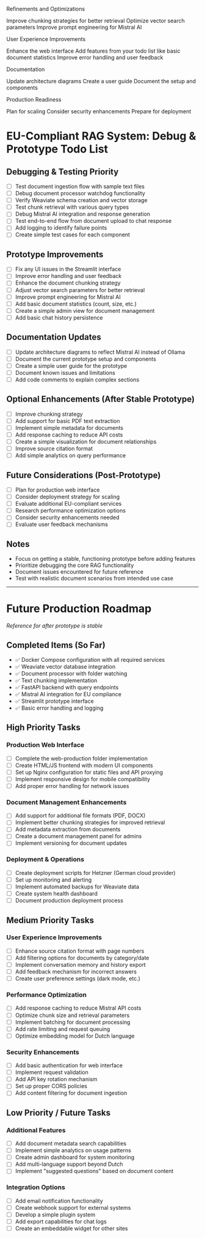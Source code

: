 

Refinements and Optimizations

Improve chunking strategies for better retrieval
Optimize vector search parameters
Improve prompt engineering for Mistral AI


User Experience Improvements

Enhance the web interface
Add features from your todo list like basic document statistics
Improve error handling and user feedback


Documentation

Update architecture diagrams
Create a user guide
Document the setup and components


Production Readiness

Plan for scaling
Consider security enhancements
Prepare for deployment

# EU-Compliant RAG System: Debug & Prototype Todo List

## Debugging & Testing Priority
- [ ] Test document ingestion flow with sample text files
- [ ] Debug document processor watchdog functionality
- [ ] Verify Weaviate schema creation and vector storage
- [ ] Test chunk retrieval with various query types
- [ ] Debug Mistral AI integration and response generation
- [ ] Test end-to-end flow from document upload to chat response
- [ ] Add logging to identify failure points
- [ ] Create simple test cases for each component

## Prototype Improvements
- [ ] Fix any UI issues in the Streamlit interface
- [ ] Improve error handling and user feedback
- [ ] Enhance the document chunking strategy
- [ ] Adjust vector search parameters for better retrieval
- [ ] Improve prompt engineering for Mistral AI
- [ ] Add basic document statistics (count, size, etc.)
- [ ] Create a simple admin view for document management
- [ ] Add basic chat history persistence

## Documentation Updates
- [ ] Update architecture diagrams to reflect Mistral AI instead of Ollama
- [ ] Document the current prototype setup and components
- [ ] Create a simple user guide for the prototype
- [ ] Document known issues and limitations
- [ ] Add code comments to explain complex sections

## Optional Enhancements (After Stable Prototype)
- [ ] Improve chunking strategy
- [ ] Add support for basic PDF text extraction
- [ ] Implement simple metadata for documents
- [ ] Add response caching to reduce API costs
- [ ] Create a simple visualization for document relationships
- [ ] Improve source citation format
- [ ] Add simple analytics on query performance

## Future Considerations (Post-Prototype)
- [ ] Plan for production web interface 
- [ ] Consider deployment strategy for scaling
- [ ] Evaluate additional EU-compliant services
- [ ] Research performance optimization options
- [ ] Consider security enhancements needed
- [ ] Evaluate user feedback mechanisms

## Notes
- Focus on getting a stable, functioning prototype before adding features
- Prioritize debugging the core RAG functionality
- Document issues encountered for future reference
- Test with realistic document scenarios from intended use case

---

# Future Production Roadmap
*Reference for after prototype is stable*

## Completed Items (So Far)
- ✅ Docker Compose configuration with all required services
- ✅ Weaviate vector database integration
- ✅ Document processor with folder watching
- ✅ Text chunking implementation
- ✅ FastAPI backend with query endpoints
- ✅ Mistral AI integration for EU compliance
- ✅ Streamlit prototype interface
- ✅ Basic error handling and logging

## High Priority Tasks

### Production Web Interface
- [ ] Complete the web-production folder implementation
- [ ] Create HTML/JS frontend with modern UI components
- [ ] Set up Nginx configuration for static files and API proxying
- [ ] Implement responsive design for mobile compatibility
- [ ] Add proper error handling for network issues

### Document Management Enhancements
- [ ] Add support for additional file formats (PDF, DOCX)
- [ ] Implement better chunking strategies for improved retrieval
- [ ] Add metadata extraction from documents
- [ ] Create a document management panel for admins
- [ ] Implement versioning for document updates

### Deployment & Operations
- [ ] Create deployment scripts for Hetzner (German cloud provider)
- [ ] Set up monitoring and alerting
- [ ] Implement automated backups for Weaviate data
- [ ] Create system health dashboard
- [ ] Document production deployment process

## Medium Priority Tasks

### User Experience Improvements
- [ ] Enhance source citation format with page numbers
- [ ] Add filtering options for documents by category/date
- [ ] Implement conversation memory and history export
- [ ] Add feedback mechanism for incorrect answers
- [ ] Create user preference settings (dark mode, etc.)

### Performance Optimization
- [ ] Add response caching to reduce Mistral API costs
- [ ] Optimize chunk size and retrieval parameters
- [ ] Implement batching for document processing
- [ ] Add rate limiting and request queuing
- [ ] Optimize embedding model for Dutch language

### Security Enhancements
- [ ] Add basic authentication for web interface
- [ ] Implement request validation
- [ ] Add API key rotation mechanism
- [ ] Set up proper CORS policies
- [ ] Add content filtering for document ingestion

## Low Priority / Future Tasks

### Additional Features
- [ ] Add document metadata search capabilities
- [ ] Implement simple analytics on usage patterns
- [ ] Create admin dashboard for system monitoring
- [ ] Add multi-language support beyond Dutch
- [ ] Implement "suggested questions" based on document content

### Integration Options
- [ ] Add email notification functionality
- [ ] Create webhook support for external systems
- [ ] Develop a simple plugin system
- [ ] Add export capabilities for chat logs
- [ ] Create an embeddable widget for other sites